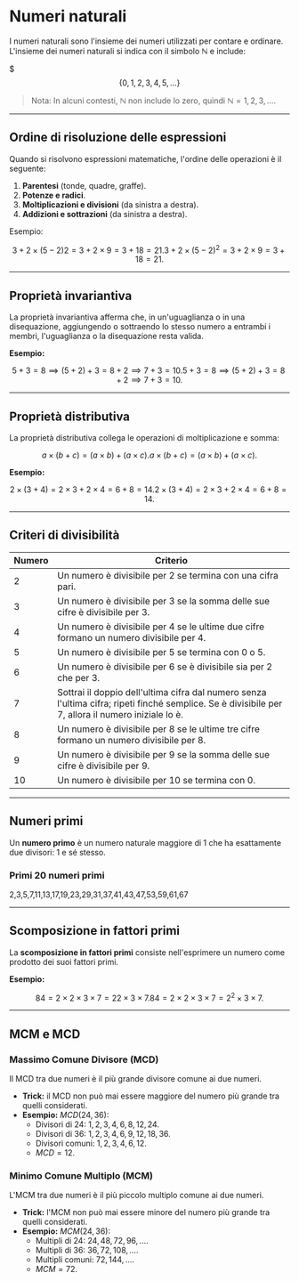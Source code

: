 # Numeri naturali

I numeri naturali sono l'insieme dei numeri utilizzati per contare e ordinare. L'insieme dei numeri naturali si indica con il simbolo $ℕ$ e include:

$$$\{0, 1, 2, 3, 4, 5, \dots\} $$

> Nota: In alcuni contesti, $ℕ$ non include lo zero, quindi $\mathbb{N} = {1, 2, 3, \dots}$.
 
---

## Ordine di risoluzione delle espressioni

Quando si risolvono espressioni matematiche, l'ordine delle operazioni è il seguente:

1. **Parentesi** (tonde, quadre, graffe).
2. **Potenze e radici**.
3. **Moltiplicazioni e divisioni** (da sinistra a destra).
4. **Addizioni e sottrazioni** (da sinistra a destra).

Esempio:

$$ 3+2×(5−2)2=3+2×9=3+18=21.3 + 2 \times (5 - 2)^2 = 3 + 2 \times 9 = 3 + 18 = 21. $$

---

## Proprietà invariantiva

La proprietà invariantiva afferma che, in un'uguaglianza o in una disequazione, aggiungendo o sottraendo lo stesso numero a entrambi i membri, l'uguaglianza o la disequazione resta valida.

**Esempio:**

$$ 5+3=8  ⟹  (5+2)+3=8+2  ⟹  7+3=10.5 + 3 = 8 \implies (5 + 2) + 3 = 8 + 2 \implies 7 + 3 = 10. $$

---

## Proprietà distributiva

La proprietà distributiva collega le operazioni di moltiplicazione e somma:

$$ a×(b+c)=(a×b)+(a×c).a \times (b + c) = (a \times b) + (a \times c). $$

**Esempio:** 

$$ 2×(3+4)=2×3+2×4=6+8=14.2 \times (3 + 4) = 2 \times 3 + 2 \times 4 = 6 + 8 = 14. $$

---

## Criteri di divisibilità

|**Numero**|**Criterio**|
|---|---|
|2|Un numero è divisibile per 2 se termina con una cifra pari.|
|3|Un numero è divisibile per 3 se la somma delle sue cifre è divisibile per 3.|
|4|Un numero è divisibile per 4 se le ultime due cifre formano un numero divisibile per 4.|
|5|Un numero è divisibile per 5 se termina con 0 o 5.|
|6|Un numero è divisibile per 6 se è divisibile sia per 2 che per 3.|
|7|Sottrai il doppio dell'ultima cifra dal numero senza l'ultima cifra; ripeti finché semplice. Se è divisibile per 7, allora il numero iniziale lo è.|
|8|Un numero è divisibile per 8 se le ultime tre cifre formano un numero divisibile per 8.|
|9|Un numero è divisibile per 9 se la somma delle sue cifre è divisibile per 9.|
|10|Un numero è divisibile per 10 se termina con 0.|

---

## Numeri primi

Un **numero primo** è un numero naturale maggiore di 1 che ha esattamente due divisori: 1 e sé stesso.

### Primi 20 numeri primi

2,3,5,7,11,13,17,19,23,29,31,37,41,43,47,53,59,61,67

---

## Scomposizione in fattori primi

La **scomposizione in fattori primi** consiste nell'esprimere un numero come prodotto dei suoi fattori primi.

**Esempio:**

$$ 84=2×2×3×7=22×3×7.84 = 2 \times 2 \times 3 \times 7 = 2^2 \times 3 \times 7. $$

---

## MCM e MCD

### Massimo Comune Divisore (MCD)

Il MCD tra due numeri è il più grande divisore comune ai due numeri.

- **Trick:** il MCD non può mai essere maggiore del numero più grande tra quelli considerati.
- **Esempio:** $MCD(24, 36)$:
    - Divisori di 24: ${1, 2, 3, 4, 6, 8, 12, 24}$.
    - Divisori di 36: ${1, 2, 3, 4, 6, 9, 12, 18, 36}$.
    - Divisori comuni: ${1, 2, 3, 4, 6, 12}$.
    - $MCD = 12$.

### Minimo Comune Multiplo (MCM)

L'MCM tra due numeri è il più piccolo multiplo comune ai due numeri.

- **Trick:** l'MCM non può mai essere minore del numero più grande tra quelli considerati.
- **Esempio:** $MCM(24, 36)$:
    - Multipli di 24: ${24, 48, 72, 96, \dots}$.
    - Multipli di 36: ${36, 72, 108, \dots}$.
    - Multipli comuni: ${72, 144, \dots}$.
    - $MCM = 72$.